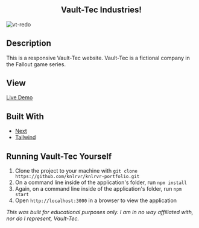 <h2 align="center"> Vault-Tec Industries! </h2>

![vt-redo](https://user-images.githubusercontent.com/91632194/231517334-f98c100a-95be-4d30-a8d9-308195d81242.png)


## Description
This is a responsive Vault-Tec website. Vault-Tec is a fictional company in the Fallout game series. 

## View
[Live Demo](https://vault-tec.vercel.app/)

## Built With
- [Next](https://nextjs.org/)
- [Tailwind](https://tailwindcss.com/docs/installation)

## Running Vault-Tec Yourself

1. Clone the project to your machine with `git clone https://github.com/knlrvr/knlrvr-portfolio.git`
2. On a command line inside of the application's folder, run `npm install`
3. Again, on a command line inside of the application's folder, run `npm start`
4. Open `http://localhost:3000` in a browser to view the application

*This was built for educational purposes only. I am in no way affiliated with, nor do I represent, Vault-Tec.*
